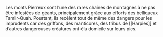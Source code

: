 Les monts Pierreux sont l’une des rares chaînes de montagnes à ne pas être infestées de géants, principalement grâce aux efforts des belliqueux Tamiir-Quah. Pourtant, ils recèlent tout de même des dangers pour les imprudents car des griffons, des manticores, des tribus de [[Harpies]] et d’autres dangereuses créatures ont élu domicile sur leurs pics.
